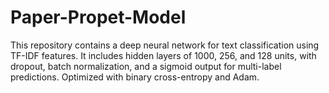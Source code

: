 # Paper-Propet-Model
This repository contains a deep neural network for text classification using TF-IDF features. It includes hidden layers of 1000, 256, and 128 units, with dropout, batch normalization, and a sigmoid output for multi-label predictions. Optimized with binary cross-entropy and Adam.
